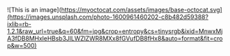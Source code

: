 ![This is an image](https://myoctocat.com/assets/images/base-octocat.svg](https://images.unsplash.com/photo-1600961460202-c8b482d59388?ixlib=rb-1.2.1&raw_url=true&q=60&fm=jpg&crop=entropy&cs=tinysrgb&ixid=MnwxMjA3fDB8MHxleHBsb3JlLWZlZWR8MXx8fGVufDB8fHx8&auto=format&fit=crop&w=500)

